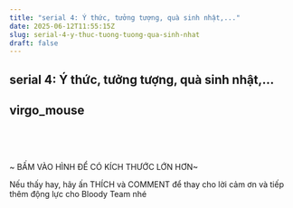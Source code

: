```yaml
---
title: "serial 4: Ý thức, tưởng tượng, quà sinh nhật,..."
date: 2025-06-12T11:55:15Z
slug: serial-4-y-thuc-tuong-tuong-qua-sinh-nhat
draft: false
---
```


## serial 4: Ý thức, tưởng tượng, quà sinh nhật,...

## virgo_mouse

​ 
 
​ 
 
~ BẤM VÀO HÌNH ĐỂ CÓ KÍCH THƯỚC LỚN HƠN~​ ​​​ ​ ​ ​​ ​ ​ ​​ ​ ​ ​ ​​ ​ ​ ​​ ​ ​ ​​ ​ ​ ​ ​​ ​ ​ ​​ ​ ​ ​ ​​ 
 
 
 
Nếu thấy hay, hãy ấn THÍCH và COMMENT để thay cho lời cảm ơn và tiếp thêm động lực cho Bloody Team nhé